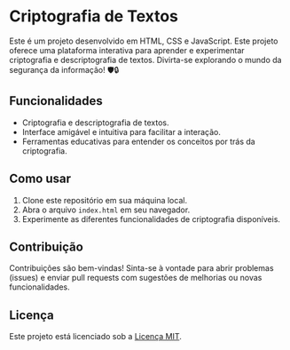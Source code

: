 # Criptografia de Textos

Este é um projeto desenvolvido em HTML, CSS e JavaScript. Este projeto oferece uma plataforma interativa para aprender e experimentar criptografia e descriptografia de textos. Divirta-se explorando o mundo da segurança da informação! 🛡️🔒

## Funcionalidades

- Criptografia e descriptografia de textos.
- Interface amigável e intuitiva para facilitar a interação.
- Ferramentas educativas para entender os conceitos por trás da criptografia.

## Como usar

1. Clone este repositório em sua máquina local.
2. Abra o arquivo `index.html` em seu navegador.
3. Experimente as diferentes funcionalidades de criptografia disponíveis.

## Contribuição

Contribuições são bem-vindas! Sinta-se à vontade para abrir problemas (issues) e enviar pull requests com sugestões de melhorias ou novas funcionalidades.

## Licença

Este projeto está licenciado sob a [Licença MIT](https://opensource.org/licenses/MIT).

